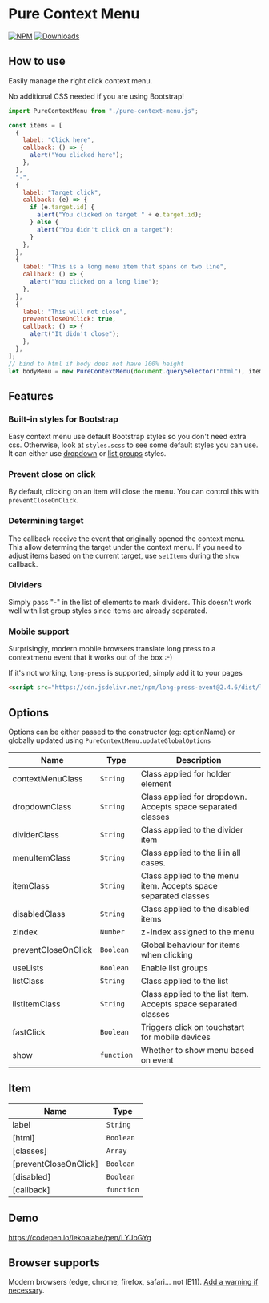 # Pure Context Menu

[![NPM](https://nodei.co/npm/pure-context-menu.png?mini=true)](https://nodei.co/npm/pure-context-menu/)
[![Downloads](https://img.shields.io/npm/dt/pure-context-menu.svg)](https://www.npmjs.com/package/pure-context-menu)

## How to use

Easily manage the right click context menu.

No additional CSS needed if you are using Bootstrap!

```js
import PureContextMenu from "./pure-context-menu.js";

const items = [
  {
    label: "Click here",
    callback: () => {
      alert("You clicked here");
    },
  },
  "-",
  {
    label: "Target click",
    callback: (e) => {
      if (e.target.id) {
        alert("You clicked on target " + e.target.id);
      } else {
        alert("You didn't click on a target");
      }
    },
  },
  {
    label: "This is a long menu item that spans on two line",
    callback: () => {
      alert("You clicked on a long line");
    },
  },
  {
    label: "This will not close",
    preventCloseOnClick: true,
    callback: () => {
      alert("It didn't close");
    },
  },
];
// bind to html if body does not have 100% height
let bodyMenu = new PureContextMenu(document.querySelector("html"), items);
```

## Features

### Built-in styles for Bootstrap

Easy context menu use default Bootstrap styles so you don't need extra css. Otherwise, look at `styles.scss` to see some default styles you can use.
It can either use [dropdown](https://getbootstrap.com/docs/5.3/components/dropdowns/#single-button) or [list groups](https://getbootstrap.com/docs/5.3/components/list-group/#for-links-and-buttons) styles.

### Prevent close on click

By default, clicking on an item will close the menu. You can control this with `preventCloseOnClick`.

### Determining target

The callback receive the event that originally opened the context menu. This allow determing the target under the context menu.
If you need to adjust items based on the current target, use `setItems` during the `show` callback.

### Dividers

Simply pass "-" in the list of elements to mark dividers. This doesn't work well with list group styles since items are already separated.

### Mobile support

Surprisingly, modern mobile browsers translate long press to a contextmenu event that it works out of the box :-)

If it's not working, `long-press` is supported, simply add it to your pages

```html
<script src="https://cdn.jsdelivr.net/npm/long-press-event@2.4.6/dist/long-press-event.min.js" type="module"></script>
```

## Options

Options can be either passed to the constructor (eg: optionName) or globally updated using `PureContextMenu.updateGlobalOptions`

| Name                | Type                  | Description                                                     |
| ------------------- | --------------------- | --------------------------------------------------------------- |
| contextMenuClass    | <code>String</code>   | Class applied for holder element                                |
| dropdownClass       | <code>String</code>   | Class applied for dropdown. Accepts space separated classes     |
| dividerClass        | <code>String</code>   | Class applied to the divider item                               |
| menuItemClass       | <code>String</code>   | Class applied to the li in all cases.                           |
| itemClass           | <code>String</code>   | Class applied to the menu item. Accepts space separated classes |
| disabledClass       | <code>String</code>   | Class applied to the disabled items                             |
| zIndex              | <code>Number</code>   | z-index assigned to the menu                                    |
| preventCloseOnClick | <code>Boolean</code>  | Global behaviour for items when clicking                        |
| useLists            | <code>Boolean</code>  | Enable list groups                                              |
| listClass           | <code>String</code>   | Class applied to the list                                       |
| listItemClass       | <code>String</code>   | Class applied to the list item. Accepts space separated classes |
| fastClick           | <code>Boolean</code>  | Triggers click on touchstart for mobile devices                 |
| show                | <code>function</code> | Whether to show menu based on event                             |

## Item

| Name                  | Type                  |
| --------------------- | --------------------- |
| label                 | <code>String</code>   |
| [html]                | <code>Boolean</code>  |
| [classes]             | <code>Array</code>    |
| [preventCloseOnClick] | <code>Boolean</code>  |
| [disabled]            | <code>Boolean</code>  |
| [callback]            | <code>function</code> |

## Demo

https://codepen.io/lekoalabe/pen/LYJbGYg

## Browser supports

Modern browsers (edge, chrome, firefox, safari... not IE11). [Add a warning if necessary](https://github.com/lekoala/nomodule-browser-warning.js/).
